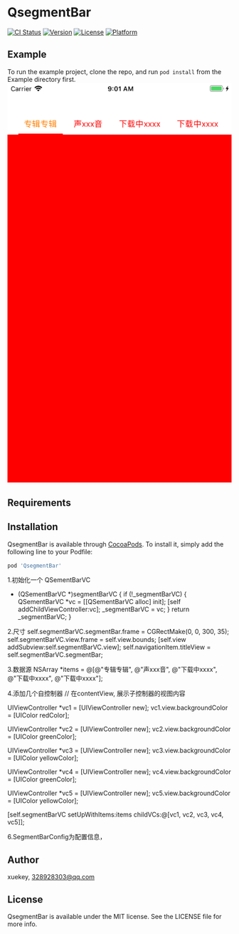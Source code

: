 # QsegmentBar

[![CI Status](https://img.shields.io/travis/xuekey/QsegmentBar.svg?style=flat)](https://travis-ci.org/xuekey/QsegmentBar)
[![Version](https://img.shields.io/cocoapods/v/QsegmentBar.svg?style=flat)](https://cocoapods.org/pods/QsegmentBar)
[![License](https://img.shields.io/cocoapods/l/QsegmentBar.svg?style=flat)](https://cocoapods.org/pods/QsegmentBar)
[![Platform](https://img.shields.io/cocoapods/p/QsegmentBar.svg?style=flat)](https://cocoapods.org/pods/QsegmentBar)

## Example

To run the example project, clone the repo, and run `pod install` from the Example directory first.
![1](1.png)
## Requirements

## Installation

QsegmentBar is available through [CocoaPods](https://cocoapods.org). To install
it, simply add the following line to your Podfile:

```ruby
pod 'QsegmentBar'
```

1.初始化一个 QSementBarVC
- (QSementBarVC *)segmentBarVC {
if (!_segmentBarVC) {
QSementBarVC *vc = [[QSementBarVC alloc] init];
[self addChildViewController:vc];
_segmentBarVC = vc;
}
return _segmentBarVC;
}

2.尺寸
self.segmentBarVC.segmentBar.frame = CGRectMake(0, 0, 300, 35);
self.segmentBarVC.view.frame = self.view.bounds;
[self.view addSubview:self.segmentBarVC.view];
self.navigationItem.titleView = self.segmentBarVC.segmentBar;


3.数据源
NSArray *items = @[@"专辑专辑", @"声xxx音", @"下载中xxxx", @"下载中xxxx", @"下载中xxxx"];

4.添加几个自控制器
// 在contentView, 展示子控制器的视图内容

UIViewController *vc1 = [UIViewController new];
vc1.view.backgroundColor = [UIColor redColor];

UIViewController *vc2 = [UIViewController new];
vc2.view.backgroundColor = [UIColor greenColor];

UIViewController *vc3 = [UIViewController new];
vc3.view.backgroundColor = [UIColor yellowColor];

UIViewController *vc4 = [UIViewController new];
vc4.view.backgroundColor = [UIColor greenColor];

UIViewController *vc5 = [UIViewController new];
vc5.view.backgroundColor = [UIColor yellowColor];


[self.segmentBarVC setUpWithItems:items childVCs:@[vc1, vc2, vc3, vc4, vc5]];


6.SegmentBarConfig为配置信息，

## Author

xuekey, 328928303@qq.com

## License

QsegmentBar is available under the MIT license. See the LICENSE file for more info.

